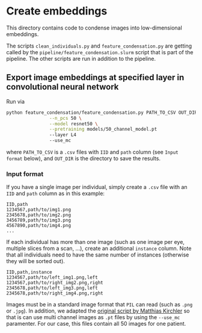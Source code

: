 # Create embeddings

This directory contains code to condense images into low-dimensional embeddings.

The scripts `clean_individuals.py` and `feature_condensation.py` are getting called by the `pipeline/feature_condensation.slurm` script that is part of the pipeline. 
The other scripts are run in addition to the pipeline.

## Export image embeddings at specified layer in convolutional neural network

Run via
```bash
python feature_condensation/feature_condensation.py PATH_TO_CSV OUT_DIR \
                --n_pcs 50 \
                --model resnet50 \
                --pretraining models/50_channel_model.pt
                --layer L4
                --use_mc
```
where `PATH_TO_CSV` is a `.csv` files with `IID` and `path` column (see `Input format` below), and `OUT_DIR` is the directory to save the results.


### Input format

If you have a single image per individual, simply create a `.csv` file with an `IID` and `path` column as in this example:
```CSV
IID,path
1234567,path/to/img1.png
2345678,path/to/img2.png
3456789,path/to/img3.png
4567890,path/to/img4.png
...
```

If each individual has more than one image (such as one image per eye, multiple slices from a scan, ...), create an additional `instance` column. Note that all individuals need to have the same number of instances (otherwise they will be sorted out).
```CSV
IID,path,instance
1234567,path/to/left_img1.png,left
1234567,path/to/right_img2.png,right
2345678,path/to/left_img3.png,left
2345678,path/to/right_img4.png,right
```

Images must be in a standard image format that `PIL` can read (such as `.png` or `.jpg`). In addition, we adapted the [original script by Matthias Kirchler](https://github.com/mkirchler/transferGWAS/blob/master/feature_condensation/feature_condensation.py) so that is can use multi channel images as `.pt` files by using the `--use_mc` paramenter. For our case, this files contain all 50 images for one patient.